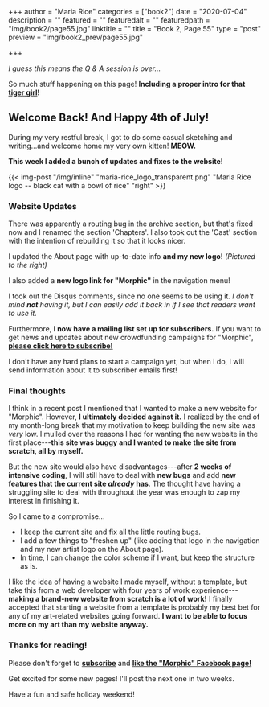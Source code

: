 +++
author = "Maria Rice"
categories = ["book2"]
date = "2020-07-04"
description = ""
featured = ""
featuredalt = ""
featuredpath = "img/book2/page55.jpg"
linktitle = ""
title = "Book 2, Page 55"
type = "post"
preview = "img/book2_prev/page55.jpg"

+++

_I guess this means the Q & A session is over..._

So much stuff happening on this page! **Including a proper intro for that [tiger girl](https://mcrice123.github.io/morphic/blog/book2/book-2-page-31/)!**

## Welcome Back! And Happy 4th of July!

During my very restful break, I got to do some casual sketching and writing...and welcome home my very own kitten! 
**MEOW.**

**This week I added a bunch of updates and fixes to the website!**

{{< img-post "/img/inline" "maria-rice_logo_transparent.png" "Maria Rice logo -- black cat with a bowl of rice" "right" >}}

### Website Updates

There was apparently a routing bug in the archive section, but that's fixed now and I renamed the section 'Chapters'. 
I also took out the 'Cast' section with the intention of rebuilding it so that it looks nicer. 

I updated the About page with up-to-date info **and my new logo!** 
_(Pictured to the right)_

I also added a **new logo link for "Morphic"** in the navigation menu! 

I took out the Disqus comments, since no one seems to be using it. 
_I don't mind **not** having it, but I can easily add it back in if I see that readers want to use it._

Furthermore, **I now have a mailing list set up for subscribers.** 
If you want to get news and updates about new crowdfunding campaigns for "Morphic", **[please click here to subscribe!](http://eepurl.com/g8TzPb)**

I don't have any hard plans to start a campaign yet, but when I do, I will send information about it to subscriber emails first!

### Final thoughts

I think in a recent post I mentioned that I wanted to make a new website for "Morphic". 
However, **I ultimately decided against it.** 
I realized by the end of my month-long break that my motivation to keep building the new site was _very_ low. 
I mulled over the reasons I had for wanting the new website in the first place---**this site was buggy and I wanted to make the site from scratch, all by myself.**

But the new site would also have disadvantages---after **2 weeks of intensive coding**, I will still have to deal with **new bugs** and add **new features that the current site _already_ has**.
The thought have having a struggling site to deal with throughout the year was enough to zap my interest in finishing it. 

So I came to a compromise...

* I keep the current site and fix all the little routing bugs. 
* I add a few things to "freshen up" (like adding that logo in the navigation and my new artist logo on the About page).
* In time, I can change the color scheme if I want, but keep the structure as is.

I like the idea of having a website I made myself, without a template, but take this from a web developer with four years of work experience---**making a brand-new website from scratch is a lot of work!**
I finally accepted that starting a website from a template is probably my best bet for any of my art-related websites going forward. 
**I want to be able to focus more on my art than my website anyway.**

### Thanks for reading!

Please don't forget to **[subscribe](http://eepurl.com/g8TzPb)** and **[like the "Morphic" Facebook page!](https://www.facebook.com/MorphicGraphicNovel/)**

Get excited for some new pages! I'll post the next one in two weeks.

Have a fun and safe holiday weekend!